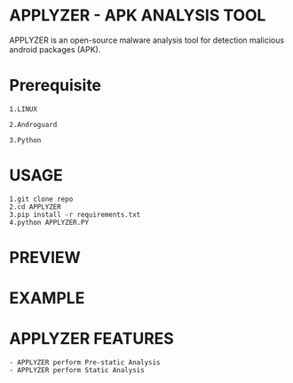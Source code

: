 # **APPLYZER** - **APK ANALYSIS TOOL**

APPLYZER is an open-source malware analysis tool for detection malicious android packages (APK).

# **Prerequisite**

    1.LINUX 

    2.Androguard

    3.Python

# **USAGE**
    1.git clone repo
    2.cd APPLYZER
    3.pip install -r requirements.txt
    4.python APPLYZER.PY

# **PREVIEW**

# **EXAMPLE**

# **APPLYZER FEATURES**
    
    - APPLYZER perform Pre-static Analysis
    - APPLYZER perform Static Analysis
